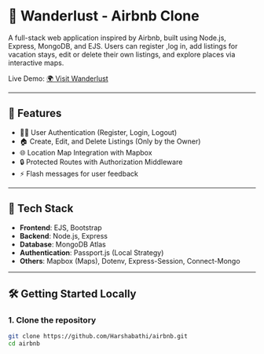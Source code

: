 # 🏡 Wanderlust - Airbnb Clone

A full-stack web application inspired by Airbnb, built using Node.js, Express, MongoDB, and EJS. Users can register
,log in, add listings for vacation stays, edit or delete their own listings, and explore places via interactive maps.

Live Demo: [🌍 Visit Wanderlust](https://wanderlust-4s6f.onrender.com)

---

## 📌 Features

- 🧑‍💼 User Authentication (Register, Login, Logout)
- 🏠 Create, Edit, and Delete Listings (Only by the Owner)
- 🌐 Location Map Integration with Mapbox
- 🔒 Protected Routes with Authorization Middleware
- ⚡ Flash messages for user feedback

---

## 🚀 Tech Stack

- **Frontend**: EJS, Bootstrap
- **Backend**: Node.js, Express
- **Database**: MongoDB Atlas
- **Authentication**: Passport.js (Local Strategy)
- **Others**: Mapbox (Maps), Dotenv, Express-Session, Connect-Mongo

---

## 🛠️ Getting Started Locally

### 1. Clone the repository

```bash
git clone https://github.com/Harshabathi/airbnb.git
cd airbnb

